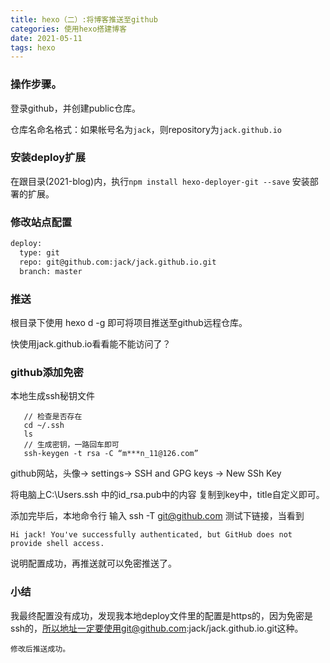 ```yaml
---
title: hexo（二）:将博客推送至github
categories: 使用hexo搭建博客
date: 2021-05-11
tags: hexo
---
```



### 操作步骤。

 登录github，并创建public仓库。
 
 仓库名命名格式：如果帐号名为`jack`，则repository为`jack.github.io`
 
### 安装deploy扩展

在跟目录(2021-blog)内，执行`npm install hexo-deployer-git --save` 安装部署的扩展。

### 修改站点配置

```xml
deploy:
  type: git
  repo: git@github.com:jack/jack.github.io.git
  branch: master
```

<!-- more -->

### 推送

 根目录下使用 hexo d -g 即可将项目推送至github远程仓库。
	
 快使用jack.github.io看看能不能访问了？

### github添加免密

 本地生成ssh秘钥文件

 ```
	// 检查是否存在
	cd ~/.ssh
	ls
	// 生成密钥，一路回车即可
	ssh-keygen -t rsa -C “m***n_11@126.com” 
 ```
 
 github网站，头像-> settings-> SSH and GPG keys -> New SSh Key 
 
 将电脑上C:\Users\.ssh 中的id_rsa.pub中的内容 复制到key中，title自定义即可。
 
 添加完毕后，本地命令行 输入 ssh -T git@github.com 测试下链接，当看到
 
 `Hi jack! You've successfully authenticated, but GitHub does not provide shell access.`
 
 说明配置成功，再推送就可以免密推送了。
 
### 小结

  我最终配置没有成功，发现我本地deploy文件里的配置是https的，因为免密是ssh的，所以地址一定要使用git@github.com:jack/jack.github.io.git这种。
	
	修改后推送成功。